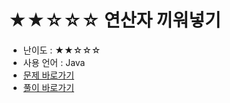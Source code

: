 # ★★☆☆☆ 연산자 끼워넣기
- 난이도 : ★★☆☆☆
- 사용 언어 : Java
- <a href="https://www.acmicpc.net/problem/14888">문제 바로가기</a>
- <a href="https://cnu-jinseop.tistory.com/102?category=933359">풀이 바로가기</a>
